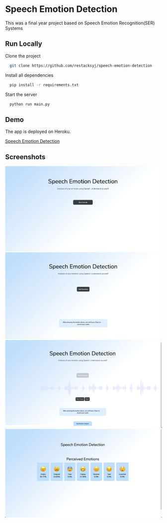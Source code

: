 
# Speech Emotion Detection

This was a final year project based on Speech Emotion Recognition(SER) Systems


## Run Locally

Clone the project

```bash
  git clone https://github.com/restacksyj/speech-emotion-detection
```

Install all dependencies

```bash
  pip install -r requirements.txt
```


Start the server

```bash
  python run main.py
```

  
## Demo
The app is deployed on Heroku.

[Speech Emotion Detection](https://emotion-speech-app.herokuapp.com/ "Speech Recognition App")

  
## Screenshots
 

![Homepage](screenshots/homepage.png)
![Recording](screenshots/recording.png)
![Homepage](screenshots/recorded.png)
![Homepage](screenshots/final_analysis.png)
  